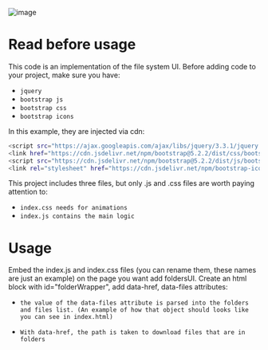 ![image](https://user-images.githubusercontent.com/54947497/197493147-33fdce94-5b65-46c2-b0b7-a2f2c1e469c3.png)

Read before usage
========================

This code is an implementation of the file system UI.
Before adding code to your project, make sure you have:

* `jquery`
* `bootstrap js`
* `bootstrap css`
* `bootstrap icons`

In this example, they are injected via cdn:
```bash
<script src="https://ajax.googleapis.com/ajax/libs/jquery/3.3.1/jquery.min.js"></script>
<link href="https://cdn.jsdelivr.net/npm/bootstrap@5.2.2/dist/css/bootstrap.min.css" rel="stylesheet" integrity="sha384-Zenh87qX5JnK2Jl0vWa8Ck2rdkQ2Bzep5IDxbcnCeuOxjzrPF/et3URy9Bv1WTRi" crossorigin="anonymous">
<script src="https://cdn.jsdelivr.net/npm/bootstrap@5.2.2/dist/js/bootstrap.bundle.min.js" integrity="sha384-OERcA2EqjJCMA+/3y+gxIOqMEjwtxJY7qPCqsdltbNJuaOe923+mo//f6V8Qbsw3" crossorigin="anonymous"></script>
<link rel="stylesheet" href="https://cdn.jsdelivr.net/npm/bootstrap-icons@1.9.1/font/bootstrap-icons.css">
```

This project includes three files, but only .js and .css files are worth paying attention to:

* `index.css needs for animations`
* `index.js contains the main logic`

Usage
========================

Embed the index.js and index.css files (you can rename them, these names are just an example) on the page you want
add foldersUI. Create an html block with id="folderWrapper", add data-href, data-files attributes:

* `the value of the data-files attribute is parsed into the folders and files list.
(An example of how that object should looks like you can see in index.html)`

* `With data-href, the path is taken to download files that are in folders`
